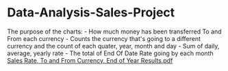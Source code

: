 # Data-Analysis-Sales-Project
The purpose of the charts: - How much money has been transferred To and From each currency -  Counts the currency that's going to a different currency and the count of each quater, year, month and day - Sum of daily, average, yearly rate - The total of End Of Date Rate going by each month
[Sales Rate, To and From Currency, End of Year Results.pdf](https://github.com/user-attachments/files/22199097/Sales.Rate.To.and.From.Currency.End.of.Year.Results.pdf)

